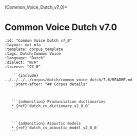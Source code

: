 
(Common_Voice_Dutch_v7_0)=
# Common Voice Dutch v7.0

``````{corpus} Common Voice Dutch v7.0
:id: "Common Voice Dutch v7_0"
:layout: not_mfa
:template: corpus_template
:tags: Dutch;Common Voice
:language: "Dutch"
:dialect: "N/A"
:license: "CC-0"

   ```{include} ../../../../corpus/dutch/common_voice_dutch/7.0/README.md
    :start-after: "## Corpus details"
   ```


   ```{admonition} Pronunciation dictionaries
   * {ref}`dutch_cv_dictionary_v2_0_0`
   ```


   ```{admonition} Acoustic models
   * {ref}`dutch_cv_acoustic_model_v2_0_0`
   ```
``````
